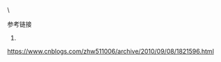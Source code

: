 \









参考链接

1. [](https://www.jianshu.com/p/215468e2b5e1)

https://www.cnblogs.com/zhw511006/archive/2010/09/08/1821596.html

